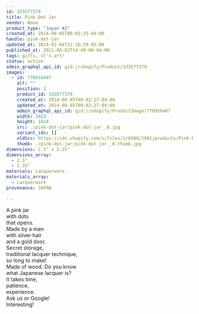 ```yaml
---
id: 333577379
title: Pink Dot Jar
vendor: None
product_type: "Japan #2"
created_at: 2014-08-05T00:02:25-04:00
handle: pink-dot-jar
updated_at: 2024-01-04T12:16:29-05:00
published_at: 2011-06-02T14:49:00-04:00
tags: gifts, it's art!
status: active
admin_graphql_api_id: gid://shopify/Product/333577379
images:
  - id: 776916407
    alt: ""
    position: 1
    product_id: 333577379
    created_at: 2014-08-05T00:02:27-04:00
    updated_at: 2014-08-05T00:02:27-04:00
    admin_graphql_api_id: gid://shopify/ProductImage/776916407
    width: 1023
    height: 1024
    src: ./pink-dot-jar/pink-dot-jar__0.jpg
    variant_ids: []
    oldSrc: https://cdn.shopify.com/s/files/1/0589/2901/products/Pink-Dot-Jar_1.jpeg?v=1407211347
    thumb: ./pink-dot-jar/pink-dot-jar__0-thumb.jpg
dimensions: 2.5" x 2.25"
dimensions_array:
  - 2.5"
  - 2.25"
materials: Lacquerware
materials_array:
  - Lacquerware
provenance: JAPAN

---
```


A pink jar  
with dots  
that opens.  
Made by a man  
with silver hair  
and a gold door.  
Secret storage,  
traditional lacquer technique,  
so long to make!  
Made of wood. Do you know  
what Japanese lacquer is?  
It takes time,  
patience,  
experience.  
Ask us or Google!  
Interesting!